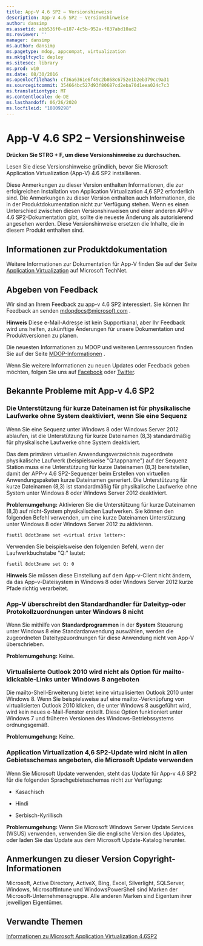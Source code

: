 ```yaml
---
title: App-V 4.6 SP2 – Versionshinweise
description: App-V 4.6 SP2 – Versionshinweise
author: dansimp
ms.assetid: abb536f0-e187-4c5b-952a-f837abd10ad2
ms.reviewer: ''
manager: dansimp
ms.author: dansimp
ms.pagetype: mdop, appcompat, virtualization
ms.mktglfcycl: deploy
ms.sitesec: library
ms.prod: w10
ms.date: 08/30/2016
ms.openlocfilehash: cf36a6361e6f49c2b868c6752e1b2eb379cc9a31
ms.sourcegitcommit: 354664bc527d93f80687cd2eba70d1eea024c7c3
ms.translationtype: MT
ms.contentlocale: de-DE
ms.lasthandoff: 06/26/2020
ms.locfileid: "10809298"
---
```

# App-V 4.6 SP2 – Versionshinweise


**Drücken Sie STRG + F, um diese Versionshinweise zu durchsuchen.**

Lesen Sie diese Versionshinweise gründlich, bevor Sie Microsoft Application Virtualization (App-V) 4.6 SP2 installieren.

Diese Anmerkungen zu dieser Version enthalten Informationen, die zur erfolgreichen Installation von Application Virtualization 4,6 SP2 erforderlich sind. Die Anmerkungen zu dieser Version enthalten auch Informationen, die in der Produktdokumentation nicht zur Verfügung stehen. Wenn es einen Unterschied zwischen diesen Versionshinweisen und einer anderen APP-v 4.6 SP2-Dokumentation gibt, sollte die neueste Änderung als autorisierend angesehen werden. Diese Versionshinweise ersetzen die Inhalte, die in diesem Produkt enthalten sind.

## Informationen zur Produktdokumentation


Weitere Informationen zur Dokumentation für App-V finden Sie auf der Seite [Application Virtualization](https://go.microsoft.com/fwlink/?LinkID=232982) auf Microsoft TechNet.

## Abgeben von Feedback


Wir sind an Ihrem Feedback zu app-v 4.6 SP2 interessiert. Sie können Ihr Feedback an senden <mdopdocs@microsoft.com> .

**Hinweis**  Diese e-Mail-Adresse ist kein Supportkanal, aber Ihr Feedback wird uns helfen, zukünftige Änderungen für unsere Dokumentation und Produktversionen zu planen.

 

Die neuesten Informationen zu MDOP und weiteren Lernressourcen finden Sie auf der Seite [MDOP-Informationen](https://go.microsoft.com/fwlink/p/?LinkId=236032) .

Wenn Sie weitere Informationen zu neuen Updates oder Feedback geben möchten, folgen Sie uns auf [Facebook](https://go.microsoft.com/fwlink/p/?LinkId=242445) oder [Twitter](https://go.microsoft.com/fwlink/p/?LinkId=242447).

## <a href="" id="known-issues-with-app-v-4-6-sp2-"></a>Bekannte Probleme mit App-v 4.6 SP2


### Die Unterstützung für kurze Dateinamen ist für physikalische Laufwerke ohne System deaktiviert, wenn Sie eine Sequenz

Wenn Sie eine Sequenz unter Windows 8 oder Windows Server 2012 ablaufen, ist die Unterstützung für kurze Dateinamen (8,3) standardmäßig für physikalische Laufwerke ohne System deaktiviert.

Das dem primären virtuellen Anwendungsverzeichnis zugeordnete physikalische Laufwerk (beispielsweise "Q:\\appname") auf der Sequenz Station muss eine Unterstützung für kurze Dateinamen (8,3) bereitstellen, damit der APP-v 4.6 SP2-Sequenzer beim Erstellen von virtuellen Anwendungspaketen kurze Dateinamen generiert. Die Unterstützung für kurze Dateinamen (8,3) ist standardmäßig für physikalische Laufwerke ohne System unter Windows 8 oder Windows Server 2012 deaktiviert.

**Problemumgehung:** Aktivieren Sie die Unterstützung für kurze Dateinamen (8,3) auf nicht-System physikalischen Laufwerken. Sie können den folgenden Befehl verwenden, um eine kurze Dateinamen Unterstützung unter Windows 8 oder Windows Server 2012 zu aktivieren.

``` syntax
fsutil 8dot3name set <virtual drive letter>:
```

Verwenden Sie beispielsweise den folgenden Befehl, wenn der Laufwerkbuchstabe "Q:" lautet:

``` syntax
fsutil 8dot3name set Q: 0
```

**Hinweis**  Sie müssen diese Einstellung auf dem App-v-Client nicht ändern, da das App-v-Dateisystem in Windows 8 oder Windows Server 2012 kurze Pfade richtig verarbeitet.

 

### <a href="" id="-------------app-v-does-not-override-the-default-handler-for-file-type-or-protocol-associations-on-windows-8"></a> App-V überschreibt den Standardhandler für Dateityp-oder Protokollzuordnungen unter Windows 8 nicht

Wenn Sie mithilfe von **Standardprogrammen** in der **System** Steuerung unter Windows 8 eine Standardanwendung auswählen, werden die zugeordneten Dateitypzuordnungen für diese Anwendung nicht von App-V überschrieben.

**Problemumgehung:** Keine.

### Virtualisierte Outlook 2010 wird nicht als Option für mailto-klickable-Links unter Windows 8 angeboten

Die mailto-Shell-Erweiterung bietet keine virtualisierten Outlook 2010 unter Windows 8. Wenn Sie beispielsweise auf eine mailto:-Verknüpfung von virtualisierten Outlook 2010 klicken, die unter Windows 8 ausgeführt wird, wird kein neues e-Mail-Fenster erstellt. Diese Option funktioniert unter Windows 7 und früheren Versionen des Windows-Betriebssystems ordnungsgemäß.

**Problemumgehung:** Keine.

### <a href="" id="-------------application-virtualization-4-6-sp2-update-is-not-offered-on-all-locales-that-use-microsoft-update"></a> Application Virtualization 4,6 SP2-Update wird nicht in allen Gebietsschemas angeboten, die Microsoft Update verwenden

Wenn Sie Microsoft Update verwenden, steht das Update für App-v 4.6 SP2 für die folgenden Sprachgebietsschemas nicht zur Verfügung:

-   Kasachisch

-   Hindi

-   Serbisch-Kyrillisch

**Problemumgehung:** Wenn Sie Microsoft Windows Server Update Services (WSUS) verwenden, verwenden Sie die englische Version des Updates, oder laden Sie das Update aus dem Microsoft Update-Katalog herunter.

## Anmerkungen zu dieser Version Copyright-Informationen


Microsoft, Active Directory, ActiveX, Bing, Excel, Silverlight, SQLServer, Windows, MicrosoftIntune und WindowsPowerShell sind Marken der Microsoft-Unternehmensgruppe. Alle anderen Marken sind Eigentum ihrer jeweiligen Eigentümer.



## Verwandte Themen


[Informationen zu Microsoft Application Virtualization 4.6SP2](about-microsoft-application-virtualization-46-sp2.md)

 

 





